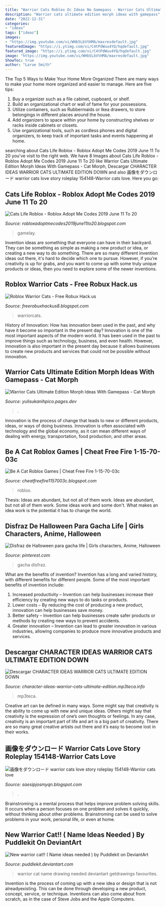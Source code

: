 ```yaml
---
title: "Warrior Cats Roblox Oc Ideas No Gamepass - Warrior Cats Ultimate Edition Morph Ideas With Gamepass"
description: "Warrior cats ultimate edition morph ideas with gamepass"
date: "2022-12-31"
categories:
- "ideas"
tags: ["ideas"]
images:
- "https://img.youtube.com/vi/WHb5LbVtHMA/maxresdefault.jpg"
featuredImage: "https://i.ytimg.com/vi/C4tPdWuu4YQ/hqdefault.jpg"
featured_image: "https://i.ytimg.com/vi/C4tPdWuu4YQ/hqdefault.jpg"
image: "https://img.youtube.com/vi/WHb5LbVtHMA/maxresdefault.jpg"
ShowToc: true
author: "Larue Smith"
---
```



The Top 5 Ways to Make Your Home More Organized
There are many ways to make your home more organized and easier to manage. Here are five tips: 
1. Buy a organizer such as a file cabinet, cupboard, or shelf. 
2. Build an organizational chart or wall of fame for your possessions. 
3. Utilize containers, such as Rubbermaids or Ikea drawers, to store belongings in different places around the house. 
4. Add organizers to space within your home by constructing shelves or racks inside cabinets or closets. 
5. Use organizational tools, such as cordless phones and digital organizers, to keep track of important tasks and events happening at home.

	

		
searching about Cats Life Roblox - Roblox Adopt Me Codes 2019 June 11 To 20 you've visit to the right web. We have 8 Images about Cats Life Roblox - Roblox Adopt Me Codes 2019 June 11 To 20 like Warrior Cats Ultimate Edition Morph Ideas With Gamepass - Cat Morph, Descargar CHARACTER IDEAS WARRIOR CATS ULTIMATE EDITION DOWN and also 画像をダウンロード warrior cats love story roleplay 154148-Warrior cats love. Here you go:
		
    
## Cats Life Roblox - Roblox Adopt Me Codes 2019 June 11 To 20

<img loading=lazy src="https://pbs.twimg.com/media/DZh2vBXXkAAr_lW.jpg" onerror="this.onerror=null;this.src='https://tse4.mm.bing.net/th?id=OIP.TR7W89yFc9YHbQUDocTsYAHaGW&amp;pid=15.1';" alt="Cats Life Roblox - Roblox Adopt Me Codes 2019 June 11 To 20">

_Source: robloxadoptmecodes2019june11to20.blogspot.com_

>gamelay. 

	

Invention ideas are something that everyone can have in their backyard. They can be something as simple as making a new product or idea, or creating a new way to do something. There are so many different invention ideas out there, it's hard to decide which one to pursue. However, if you're creativity is up for grabs, and you want to come up with some truly unique products or ideas, then you need to explore some of the newer inventions.

    
## Roblox Warrior Cats - Free Robux Hack.us

<img loading=lazy src="https://pm1.narvii.com/6716/c6780b8516b3fec26bb6894368172852f018eda7_hq.jpg" onerror="this.onerror=null;this.src='https://tse1.mm.bing.net/th?id=OIP.BtOAfWJaCg4C5-C1E-NLuwHaFj&amp;pid=15.1';" alt="Roblox Warrior Cats - Free Robux Hack.us">

_Source: freerobuxhackus8.blogspot.com_

>warriorcats. 

	

History of Innovation: How has innovation been used in the past, and why have it become so important in the present day?
Innovation is one of the most important aspects of the modern world. It has been used in the past to improve things such as technology, business, and even health. However, innovation is also important in the present day because it allows businesses to create new products and services that could not be possible without innovation.

    
## Warrior Cats Ultimate Edition Morph Ideas With Gamepass - Cat Morph

<img loading=lazy src="https://pbs.twimg.com/media/E1TVG3oXIAMU0u3.jpg" onerror="this.onerror=null;this.src='https://tse3.mm.bing.net/th?id=OIP._bzeBlb8TOSeNzrWK3IfWwHaEB&amp;pid=15.1';" alt="Warrior Cats Ultimate Edition Morph Ideas With Gamepass - Cat Morph">

_Source: yulisukanihpico.pages.dev_

>. 

	

Innovation is the process of change that leads to new or different products, ideas, or ways of doing business. Innovation is often associated with technology and the global economy, as it can mean different ways of dealing with energy, transportation, food production, and other areas.

    
## Be A Cat Roblox Games | Cheat Free Fire 1-15-70-03c

<img loading=lazy src="https://i.ytimg.com/vi/C4tPdWuu4YQ/hqdefault.jpg" onerror="this.onerror=null;this.src='https://tse1.mm.bing.net/th?id=OIP.JzLQxSwGf-t2DIkIZmqRogHaFj&amp;pid=15.1';" alt="Be A Cat Roblox Games | Cheat Free Fire 1-15-70-03c">

_Source: cheatfreefire1157003c.blogspot.com_

>roblox. 

	

Thesis: Ideas are abundant, but not all of them work.
Ideas are abundant, but not all of them work. Some ideas work and some don't. What makes an idea work is the potential it has to change the world.

    
## Disfraz De Halloween Para Gacha Life | Girls Characters, Anime, Halloween

<img loading=lazy src="https://i.pinimg.com/736x/27/ff/7b/27ff7b803d1a491181993d8a38857cd8.jpg" onerror="this.onerror=null;this.src='https://tse1.mm.bing.net/th?id=OIP.ERo2TY5YcMHNOByC0JmrCgHaEK&amp;pid=15.1';" alt="Disfraz de Halloween para gacha life | Girls characters, Anime, Halloween">

_Source: pinterest.com_

>gacha disfraz. 

	

What are the benefits of invention?
Invention has a long and varied history, with different benefits for different people. Some of the most important benefits of invention include: 
1) Increased productivity – Invention can help businesses increase their efficiency by creating new ways to do tasks or products. 
2) Lower costs – By reducing the cost of producing a new product, innovation can help businesses save money. 
3) Better safety – Invention can help businesses create safer products or methods by creating new ways to prevent accidents.
4) Greater innovation – Invention can lead to greater innovation in various industries, allowing companies to produce more innovative products and services.

    
## Descargar CHARACTER IDEAS WARRIOR CATS ULTIMATE EDITION DOWN

<img loading=lazy src="https://img.youtube.com/vi/WHb5LbVtHMA/maxresdefault.jpg" onerror="this.onerror=null;this.src='https://tse1.mm.bing.net/th?id=OIP.iMM97y2aF2lXVS9fyEPFlAHaEK&amp;pid=15.1';" alt="Descargar CHARACTER IDEAS WARRIOR CATS ULTIMATE EDITION DOWN">

_Source: character-ideas-warrior-cats-ultimate-edition.mp3teca.info_

>mp3teca. 

	

Creative art can be defined in many ways. Some might say that creativity is the ability to come up with new and unique ideas. Others might say that creativity is the expression of one’s own thoughts or feelings. In any case, creativity is an important part of life and art is a big part of creativity. There are so many great creative artists out there and it’s easy to become lost in their works.

    
## 画像をダウンロード Warrior Cats Love Story Roleplay 154148-Warrior Cats Love

<img loading=lazy src="https://i.gr-assets.com/images/S/compressed.photo.goodreads.com/books/1327994729i/111332._UY400_SS400_.jpg" onerror="this.onerror=null;this.src='https://tse2.mm.bing.net/th?id=OIP.iXRXEBxuJVb9piEKbmAGSAAAAA&amp;pid=15.1';" alt="画像をダウンロード warrior cats love story roleplay 154148-Warrior cats love">

_Source: saesipjosmyqn.blogspot.com_

>. 

	

Brainstroming is a mental process that helps improve problem solving skills. It occurs when a person focuses on one problem and solves it quickly, without thinking about other problems. Brainstroming can be used to solve problems in your work, personal life, or even at home.

    
## New Warrior Cat!! ( Name Ideas Needed ) By Puddlekit On DeviantArt

<img loading=lazy src="http://orig09.deviantart.net/0cc7/f/2015/316/0/a/new_warrior_cat_____name_ideas_needed___by_puddlekit-d9gh9bi.png" onerror="this.onerror=null;this.src='https://tse1.mm.bing.net/th?id=OIP.Ynj6M3SrzDs_vz2vpZbmngHaEP&amp;pid=15.1';" alt="New warrior cat!! ( Name ideas needed ) by Puddlekit on DeviantArt">

_Source: puddlekit.deviantart.com_

>warrior cat name drawing needed deviantart getdrawings favourites. 

	

Invention is the process of coming up with a new idea or design that is not alreadyexisting. This can be done through developing a new product, concept, service, or technique. Inventions can also come about from scratch, as in the case of Steve Jobs and the Apple Computers.

